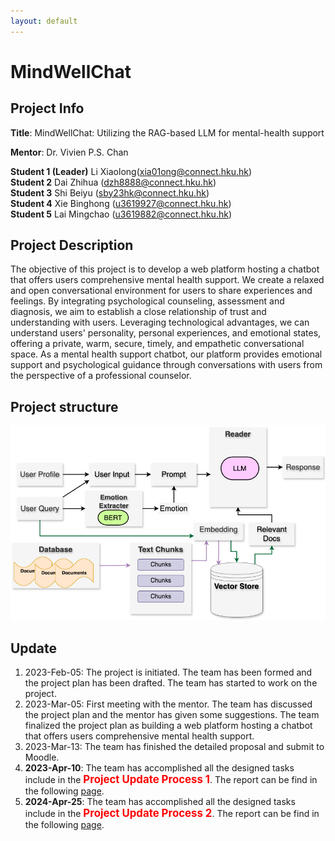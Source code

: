 ```yaml
---
layout: default
---
```

# MindWellChat
## Project Info
**Title**: MindWellChat: Utilizing the RAG-based LLM for mental-health support

**Mentor**: Dr. Vivien P.S. Chan 

**Student 1 (Leader)**	Li Xiaolong(xia01ong@connect.hku.hk)  
**Student 2**	Dai Zhihua   (dzh8888@connect.hku.hk)  
**Student 3**	Shi Beiyu  (sby23hk@connect.hku.hk)  
**Student 4**	Xie Binghong  (u3619927@connect.hku.hk)  
**Student 5**	Lai Mingchao  (u3619882@connect.hku.hk)  
<!-- [Project Github](./another-page.html). -->

## Project Description
The objective of this project is to develop a web platform hosting a chatbot that offers users comprehensive mental health support. We create a relaxed and open conversational environment for users to share experiences and feelings. By integrating psychological counseling, assessment and diagnosis, we aim to establish a close relationship of trust and understanding with users. Leveraging technological advantages, we can understand users' personality, personal experiences, and emotional states, offering a private, warm, secure, timely, and empathetic conversational space. As a mental health support chatbot, our platform provides emotional support and psychological guidance through conversations with users from the perspective of a professional counselor.


## Project structure
![Octocat](./PROJECT.png)




## Update

1.  2023-Feb-05: The project is initiated. The team has been formed and the project plan has been drafted. The team has started to work on the project.
1. 2023-Mar-05: First meeting with the mentor. The team has discussed the project plan and the mentor has given some suggestions. The team finalized the project plan as building a web platform hosting a chatbot that offers users comprehensive mental health support. 
1. 2023-Mar-13: The team has finished the detailed proposal and submit to Moodle.
1. **2023-Apr-10**: The team has accomplished all the designed tasks include in the **<span style="color:red; font-weight:bold; font-size:larger;">Project Update Process 1</span>**. The report can be find in the following [page](./update1).
1. **2024-Apr-25**: The team has accomplished all the designed tasks include in the **<span style="color:red; font-weight:bold; font-size:larger;">Project Update Process 2</span>**. The report can be find in the following [page](./update2).
